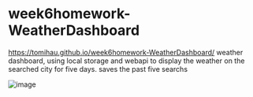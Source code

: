 # week6homework-WeatherDashboard
https://tomihau.github.io/week6homework-WeatherDashboard/
weather dashboard, using local storage and webapi to display the weather on the searched city for five days. 
saves the past five searchs


![image](https://user-images.githubusercontent.com/88224502/136686667-b183af53-74e7-4185-8b15-47b325b20918.png)
